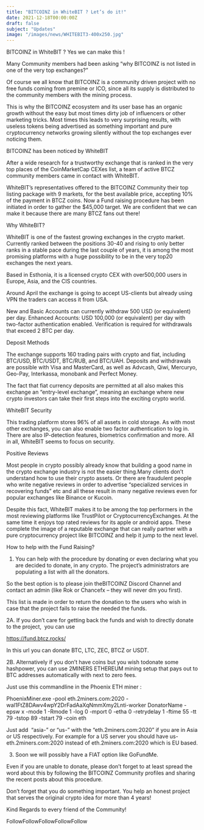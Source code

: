 ```yaml
---
title: "BITCOINZ in WhiteBIT ? Let’s do it!"
date: 2021-12-18T00:00:00Z
draft: false
subject: "Updates"
image: "/images/news/WHITEBIT3-400x250.jpg"
---
```


BITCOINZ in WhiteBIT ? Yes we can make this !

Many Community members had been asking “why BITCOINZ is not listed in one of the very top exchanges?”

Of course we all know that BITCOINZ is a community driven project with no free funds coming from premine or ICO, since all its supply is distributed to the community members with the mining process.

This is why the BITCOINZ ecosystem and its user base has an organic growth without the easy but most times dirty job of influencers or other marketing tricks. Most times this leads to very surprising results, with useless tokens being advertised as something important and pure cryptocurrency networks growing silently without the top exchanges ever noticing them.

BITCOINZ has been noticed by WhiteBIT

After a wide research for a trustworthy exchange that is ranked in the very top places of the CoinMarketCap CEXes list, a team of active BTCZ community members came in contact with WhiteBIT.

WhiteBIT’s representatives offered to the BITCOINZ Community their top listing package with 9 markets, for the best available price, accepting 10% of the payment in BTCZ coins. Now a Fund raising procedure has been initiated in order to gather the $45,000 target. We are confident that we can make it because there are many BTCZ fans out there!

Why WhiteBIT?

WhiteBIT is one of the fastest growing exchanges in the crypto market. Currently ranked between the positions 30-40 and rising to only better ranks in a stable pace during the last couple of years, it is among the most promising platforms with a huge possibility to be in the very top20 exchanges the next years.

Based in Esthonia, it is a licensed crypto CEX with over500,000 users in Europe, Asia, and the CIS countries.

Around April the exchange is going to accept US-clients but already using VPN the traders can access it from USA.

New and Basic Accounts can currently withdraw 500 USD (or equivalent) per day. Enhanced Accounts: USD 100,000 (or equivalent) per day with two-factor authentication enabled. Verification is required for withdrawals that exceed 2 BTC per day.

Deposit Methods

The exchange supports 160 trading pairs with crypto and fiat, including BTC/USD, BTC/USDT, BTC/RUB, and BTC/UAH. Deposits and withdrawals are possible with Visa and MasterCard, as well as Advcash, Qiwi, Mercuryo, Geo-Pay, Interkassa, monobank and Perfect Money.

The fact that fiat currency deposits are permitted at all also makes this exchange an “entry-level exchange”, meaning an exchange where new crypto investors can take their first steps into the exciting crypto world.

WhiteBIT Security

This trading platform stores 96% of all assets in cold storage. As with most other exchanges, you can also enable two factor authentication to log in. There are also IP-detection features, biometrics confirmation and more. All in all, WhiteBIT seems to focus on security.

Positive Reviews

Most people in crypto possibly already know that building a good name in the crypto exchange industry is not the easier thing.Many clients don’t understand how to use their crypto assets. Or there are fraudulent people who write negative reviews in order to advertise “specialized services in recovering funds” etc and all these result in many negative reviews even for popular exchanges like Binance or Kucoin.

Despite this fact, WhiteBIT makes it to be among the top performers in the most reviewing platforms like TrustPilot or CryptocurrencyExchanges. At the same time it enjoys top rated reviews for its apple or android apps. These complete the image of a reputable exchange that can really partner with a pure cryptocurrency project like BITCOINZ and help it jump to the next level.

How to help with the Fund Raising?

1. You can help with the procedure by donating or even declaring what you are decided to donate, in any crypto. The project’s administrators are populating a list with all the donators.

So the best option is to please join theBITCOINZ Discord Channel and contact an admin (like Rok or Chancefx – they will never dm you first).

This list is made in order to return the donation to the users who wish in case that the project fails to raise the needed the funds.

2A. If you don’t care for getting back the funds and wish to directly donate to the project,  you can use

https://fund.btcz.rocks/

In this url you can donate BTC, LTC, ZEC, BTCZ or USDT.

2B. Alternatively if you don’t have coins but you wish todonate some hashpower, you can use 2MINERS ETHEREUM mining setup that pays out to BTC addresses automatically with next to zero fees.

Just use this commandline in the Phoenix ETH miner :

PhoenixMiner.exe -pool eth.2miners.com:2020 -wal1FtZ8DAwv4wpY2DrFadAaXqNmmXmy2Lnti-worker DonatorName -epsw x -mode 1 -Rmode 1 -log 0 -mport 0 -etha 0 -retrydelay 1 -ftime 55 -tt 79 -tstop 89 -tstart 79 -coin eth

Just add  “asia-” or “us-” with the “eth.2miners.com:2020” if you are in Asia or US respectively. For example for a US server you should have us-eth.2miners.com:2020 instead of eth.2miners.com:2020 which is EU based.

3. Soon we will possibly have a FIAT option like GoFundMe.

Even if you are unable to donate, please don’t forget to at least spread the word about this by following the BITCOINZ Community profiles and sharing the recent posts about this procedure.

Don’t forget that you do something important. You help an honest project that serves the original crypto idea for more than 4 years!

Kind Regards to every friend of the Community!

FollowFollowFollowFollowFollow
